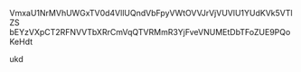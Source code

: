 VmxaU1NrMVhUWGxTV0d4VllUQndVbFpyVWtOVVJrVjVUVlU1YUdKVk5VTlZS
bEYzVXpCT2RFNVVTbXRrCmVqQTVRMmR3YjFveVNUMEtDbTFoZUE9PQoKeHdt

ukd
